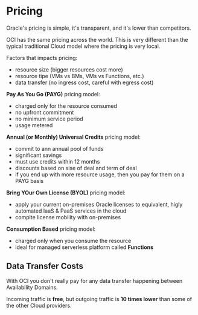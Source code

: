 # Pricing

Oracle's pricing is simple, it's transparent, and it's lower than competitors. 

OCI has the same pricing across the world. This is very different than the typical traditional Cloud model where the pricing is very local. 

Factors that impacts pricing:
- resource size (bigger resources cost more)
- resource tipe (VMs vs BMs, VMs vs Functions, etc.)
- data transfer (no ingress cost, careful with egress cost)

**Pay As You Go (PAYG)** pricing model:
- charged only for the resource consumed
- no upfront commitment
- no minimum service period
- usage metered

**Annual (or Monthly) Universal Credits** pricing model:
- commit to ann annual pool of funds
- significant savings
- must use credits within 12 months
- discounts based on sise of deal and term of deal
- if you end up with more resource usage, then you pay for them on a PAYG basis

**Bring YOur Own License (BYOL)** pricing model:
- apply your current on-premises Oracle licenses to equivalent, higly automated IaaS & PaaS services in the cloud
- complte license mobility with on-premises

**Consumption Based** pricing model:
- charged only when you consume the resource
- ideal for managed serverless platform called **Functions**

## Data Transfer Costs

With OCI you don't really pay for any data transfer happening between Availability Domains. 

Incoming traffic is **free**, but outgoing traffic is **10 times lower** than some of the other Cloud providers. 
